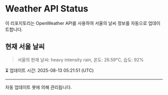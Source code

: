 
# Weather API Status

이 리포지토리는 OpenWeather API를 사용하여 서울의 날씨 정보를 자동으로 업데이트합니다.

## 현재 서울 날씨
> 서울의 현재 날씨: heavy intensity rain, 온도: 26.59°C, 습도: 92%

⏳ 업데이트 시간: 2025-08-13 05:21:51 (UTC)

---
자동 업데이트 봇에 의해 관리됩니다.
